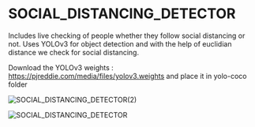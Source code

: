 # SOCIAL_DISTANCING_DETECTOR
Includes live checking of people whether they follow social distancing or not. Uses YOLOv3 for object detection and with the help of euclidian distance we check for social distancing.

Download the YOLOv3 weights : https://pjreddie.com/media/files/yolov3.weights  and place it in yolo-coco folder

![SOCIAL_DISTANCING_DETECTOR(2)](https://user-images.githubusercontent.com/59553356/123096610-e89ae380-d44c-11eb-9301-47c7623ccaae.jpg)


![SOCIAL_DISTANCING_DETECTOR](https://user-images.githubusercontent.com/59553356/123096442-bab59f00-d44c-11eb-9af0-53f01705a352.jpg)




